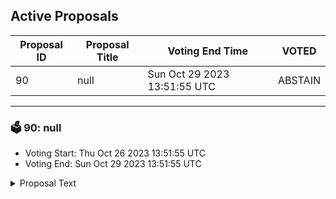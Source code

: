 ## Active Proposals

| Proposal ID | Proposal Title | Voting End Time | VOTED |
|-------------|----------------|-----------------|-------|
| 90 | null | Sun Oct 29 2023 13:51:55 UTC | ABSTAIN |

---

### 🗳 90: null
- Voting Start: Thu Oct 26 2023 13:51:55 UTC
- Voting End: Sun Oct 29 2023 13:51:55 UTC

<details>
<summary>Proposal Text</summary>
 
null
</details>
